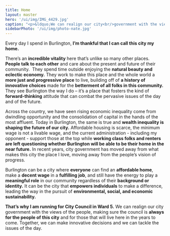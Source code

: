 ```yaml
---
title: Home
layout: master
hero: '/ui/img/IMG_4429.jpg'
caption: "<p>&ldquo;We can realign our city<br/>government with the views of the people.&rdquo;</p>"
sidebarPhoto: '/ui/img/photo-nate.jpg'
---
```

Every day I spend in Burlington, **I’m thankful that I can call this city my home.**

There’s an **incredible vitality** here that’s unlike so many other places.  **People talk to each other** and care about the present and future of their community.  They spend time outside enjoying the **natural beauty and eclectic economy.** They work to make this place and the whole world a **more just and progressive place** to live, building off of **a history of innovative choices** made for the **betterment of all folks in this community.** They see Burlington the way I do – it’s a place that fosters the kind of **forward-thinking** attitude that can combat the pervasive issues of the day and of the future.

Across the country, we have seen rising economic inequality come from dwindling opportunity and the consolidation of capital in the hands of the most affluent. Today in Burlington, the same is true and **wealth inequality is shaping the future of our city.** Affordable housing is scarce, the minimum wage is not a livable wage, and the current administration - including my opponent - support those at the top while **working class folks and renters are left questioning whether Burlington will be able to be their home in the near future.** In recent years, city government has moved away from what makes this city the place I love, moving away from the people’s vision of progress.

Burlington can be a city where **everyone** can find an **affordable home**, make a **decent wage** in a **fulfilling job**, and still have the energy to play a **meaningful role** in our community regardless of their **background or identity.** It can be the city that **empowers individuals** to make a difference, leading the way in the pursuit of **environmental, social, and economic sustainability.**

**That’s why I am running for City Council in Ward 5.** We can realign our city government with the views of the people, making sure the council is **always for the people of this city** and for those that will live here in the years to come. Together, we can make innovative decisions and we can tackle the issues of the day.
